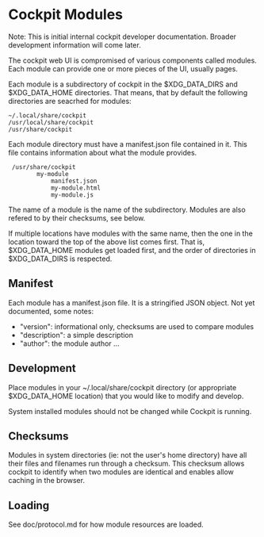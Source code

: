 Cockpit Modules
===============

Note: This is initial internal cockpit developer documentation.
Broader development information will come later.

The cockpit web UI is compromised of various components called modules.
Each module can provide one or more pieces of the UI, usually pages.

Each module is a subdirectory of cockpit in the $XDG_DATA_DIRS and
$XDG_DATA_HOME directories. That means, that by default the following
directories are seacrhed for modules:

    ~/.local/share/cockpit
    /usr/local/share/cockpit
    /usr/share/cockpit

Each module directory must have a manifest.json file contained in it.
This file contains information about what the module provides.

     /usr/share/cockpit
            my-module
                manifest.json
                my-module.html
                my-module.js

The name of a module is the name of the subdirectory. Modules are also
refered to by their checksums, see below.

If multiple locations have modules with the same name, then the one
in the location toward the top of the above list comes first. That is,
$XDG_DATA_HOME modules get loaded first, and the order of directories
in $XDG_DATA_DIRS is respected.


Manifest
--------

Each module has a manifest.json file. It is a stringified JSON object.
Not yet documented, some notes:

 * "version": informational only, checksums are used to compare modules
 * "description": a simple description
 * "author": the module author
 ...


Development
-----------

Place modules in your ~/.local/share/cockpit directory (or appropriate
$XDG_DATA_HOME location) that you would like to modify and develop.

System installed modules should not be changed while Cockpit is running.


Checksums
---------

Modules in system directories (ie: not the user's home directory) have
all their files and filenames run through a checksum. This checksum
allows cockpit to identify when two modules are identical and enables
allow caching in the browser.


Loading
-------

See doc/protocol.md for how module resources are loaded.
